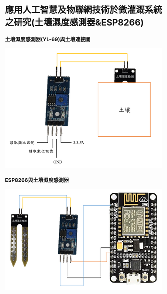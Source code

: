 # 應用人工智慧及物聯網技術於微灌溉系統之研究(土壤濕度感測器&amp;ESP8266)
### 土壤濕度感測器(YL-69)與土壤連接圖
![image](1.png)
### ESP8266與土壤濕度感測器
![image](2.png)
